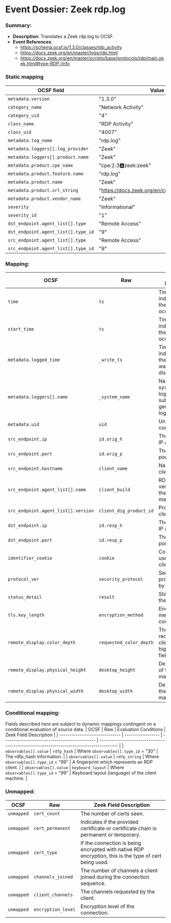 # Event Dossier: Zeek rdp.log
### Summary:
- **Description**: Translates a Zeek rdp.log to OCSF. 
- **Event References**:
  - https://schema.ocsf.io/1.3.0/classes/rdp_activity
  - https://docs.zeek.org/en/master/logs/rdp.html
  - https://docs.zeek.org/en/master/scripts/base/protocols/rdp/main.zeek.html#type-RDP::Info

 ### Static mapping
| OCSF field                          | Value                                           |
| ----------------------------------- | ----------------------------------------------- |
| `metadata.version`                  | "1.3.0"                                         |
| `category_name`                     | "Network Activity"                              |
| `category_uid`                      | "4"                                             |
| `class_name`                        | "RDP Activity"                                  |
| `class_uid`                         | "4007"                                          |
| `metadata.log_name`                 | "rdp.log"                                       |
| `metadata.loggers[].log_provider`   | "Zeek"                                          |
| `metadata.loggers[].product.name`   | "Zeek"                                          |
| `metadata.product.cpe_name`         | "cpe:2.3:a:zeek:zeek"                           |
| `metadata.product.feature.name`     | "rdp.log"                                       |
| `metadata.product.name`             | "Zeek"                                          |
| `metadata.product.url_string`       | "https://docs.zeek.org/en/current/logs/rdp.html"|
| `metadata.product.vendor_name`      | "Zeek"                                          |
| `severity`                          | "Informational"                                 |
| `severity_id`                       | "1"                                             |
| `dst_endpoint.agent_list[].type`    | "Remote Access"                                 |
| `dst_endpoint.agent_list[].type_id` | "9"                                             |
| `src_endpoint.agent_list[].type`    | "Remote Access"                                 |
| `src_endpoint.agent_list[].type_id` | "9"                                             |

 ### Mapping:

| OCSF                           | Raw                    | Zeek Field Description                                                                  |
| ------------------------------ | ---------------------- | --------------------------------------------------------------------------------------- |
| `time`                         | `ts`                   | Timestamp indicating when the event occurred.                                           |
| `start_time`                   | `ts`                   | Timestamp indicating when the event occurred.                                           |
| `metadata.logged_time`         | `_write_ts`            | Timestamp indicating when the log entry was written to disk.                            |
| `metadata.loggers[].name`      | `_system_name`         | Name of the system or logging subsystem generating the log entry.                       |
| `metadata.uid`                 | `uid`                  | Unique ID for the connection.                                                           |
| `src_endpoint.ip`              | `id.orig_h`            | The originator’s IP address.                                                            |
| `src_endpoint.port`            | `id.orig_p`            | The originator’s port number.                                                           |
| `src_endpoint.hostname`        | `client_name`          | Name of the client machine.                                                             |
| `src_endpoint.agent_list[].name` | `client_build`         | RDP client version used by the client machine.                                          |
| `src_endpoint.agent_list[].version` | `client_dig_product_id` | Product ID of the client machine.                                                   |
| `dst_endpoint.ip`              | `id.resp_h`            | The responder’s IP address.                                                             |
| `dst_endpoint.port`            | `id.resp_p`            | The responder’s port number.                                                            |
| `identifier_cookie`            | `cookie`               | Cookie value used by the client machine.                                                |
| `protocol_ver`                 | `security_protocol`    | Security protocol chosen by the server.                                                 |
| `status_detail`                | `result`               | Status result for the connection.                                                       |
| `tls.key_length`               | `encryption_method`    | Encryption method of the connection.                                                    |
| `remote_display.color_depth`   | `requested_color_depth`| The color depth requested by the client in the high_color_depth field.                  |
| `remote_display.physical_height` | `desktop_height`     | Desktop height of the client machine.                                                   |
| `remote_display.physical_width`| `desktop_width`        | Desktop width of the client machine.                                                    |

 ### Conditional mapping:
Fields described here are subject to dynamic mappings contingent on a conditional evaluation of source data.
| OCSF                           | Raw               | Evaluation Conditions                         | Zeek Field Description                                                                  |
| ------------------------------ | ----------------- | --------------------------------------------- | --------------------------------------------------------------------------------------- |
| `observables[].value`          | `rdfp_hash`       | Where `observables[].type_id` = "30"          | The rdfp_hash information.                                                              |
| `observables[].value`          | `rdfp_string`     | Where `observables[].type_id` = "99"          | A fingerprint which represents an RDP client.                                           |
| `observables[].value`          | `keyboard_layout` | Where `observables[].type_id` = "99"          | Keyboard layout (language) of the client machine.                                       |

 ### Unmapped:
| OCSF                     | Raw                | Zeek Field Description                                                                  |
| -------------------------| -------------------| --------------------------------------------------------------------------------------- |
| `unmapped`               | `cert_count`       | The number of certs seen.                                                               |
| `unmapped`               | `cert_permanent`   | Indicates if the provided certificate or certificate chain is permanent or temporary.   |
| `unmapped`               | `cert_type`        | If the connection is being encrypted with native RDP encryption, this is the type of cert being used. |
| `unmapped`               | `channels_joined`  | The number of channels a client joined during the connection sequence.                  |
| `unmapped`               | `client_channels`  | The channels requested by the client.                                                   |
| `unmapped`               | `encryption_level` | Encryption level of the connection.                                                     |
